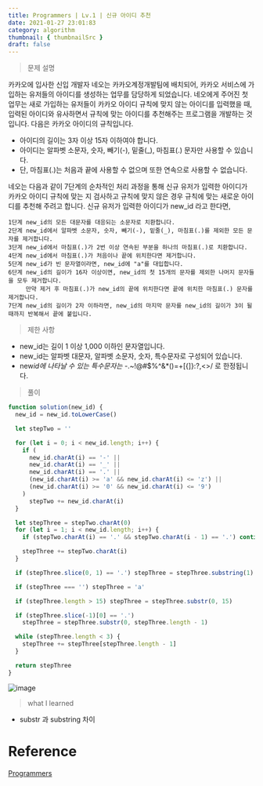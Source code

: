 ```yaml
---
title: Programmers | Lv.1 | 신규 아이디 추천
date: 2021-01-27 23:01:83
category: algorithm
thumbnail: { thumbnailSrc }
draft: false
---
```


> 문제 설명

카카오에 입사한 신입 개발자 네오는 카카오계정개발팀에 배치되어, 카카오 서비스에 가입하는 유저들의 아이디를 생성하는 업무를 담당하게 되었습니다. 네오에게 주어진 첫 업무는 새로 가입하는 유저들이 카카오 아이디 규칙에 맞지 않는 아이디를 입력했을 때, 입력된 아이디와 유사하면서 규칙에 맞는 아이디를 추천해주는 프로그램을 개발하는 것입니다.
다음은 카카오 아이디의 규칙입니다.

- 아이디의 길이는 3자 이상 15자 이하여야 합니다.
- 아이디는 알파벳 소문자, 숫자, 빼기(-), 밑줄(\_), 마침표(.) 문자만 사용할 수 있습니다.
- 단, 마침표(.)는 처음과 끝에 사용할 수 없으며 또한 연속으로 사용할 수 없습니다.

네오는 다음과 같이 7단계의 순차적인 처리 과정을 통해 신규 유저가 입력한 아이디가 카카오 아이디 규칙에 맞는 지 검사하고 규칙에 맞지 않은 경우 규칙에 맞는 새로운 아이디를 추천해 주려고 합니다.
신규 유저가 입력한 아이디가 new_id 라고 한다면,

```
1단계 new_id의 모든 대문자를 대응되는 소문자로 치환합니다.
2단계 new_id에서 알파벳 소문자, 숫자, 빼기(-), 밑줄(_), 마침표(.)를 제외한 모든 문자를 제거합니다.
3단계 new_id에서 마침표(.)가 2번 이상 연속된 부분을 하나의 마침표(.)로 치환합니다.
4단계 new_id에서 마침표(.)가 처음이나 끝에 위치한다면 제거합니다.
5단계 new_id가 빈 문자열이라면, new_id에 "a"를 대입합니다.
6단계 new_id의 길이가 16자 이상이면, new_id의 첫 15개의 문자를 제외한 나머지 문자들을 모두 제거합니다.
     만약 제거 후 마침표(.)가 new_id의 끝에 위치한다면 끝에 위치한 마침표(.) 문자를 제거합니다.
7단계 new_id의 길이가 2자 이하라면, new_id의 마지막 문자를 new_id의 길이가 3이 될 때까지 반복해서 끝에 붙입니다.
```

> 제한 사항

- new_id는 길이 1 이상 1,000 이하인 문자열입니다.
- new_id는 알파벳 대문자, 알파벳 소문자, 숫자, 특수문자로 구성되어 있습니다.
- new*id에 나타날 수 있는 특수문자는 -*.~!@#\$%^&\*()=+[{]}:?,<>/ 로 한정됩니다.

> 풀이

```js
function solution(new_id) {
  new_id = new_id.toLowerCase()

  let stepTwo = ''

  for (let i = 0; i < new_id.length; i++) {
    if (
      new_id.charAt(i) == '-' ||
      new_id.charAt(i) == '_' ||
      new_id.charAt(i) == '.' ||
      (new_id.charAt(i) >= 'a' && new_id.charAt(i) <= 'z') ||
      (new_id.charAt(i) >= '0' && new_id.charAt(i) <= '9')
    )
      stepTwo += new_id.charAt(i)
  }

  let stepThree = stepTwo.charAt(0)
  for (let i = 1; i < new_id.length; i++) {
    if (stepTwo.charAt(i) == '.' && stepTwo.charAt(i - 1) == '.') continue

    stepThree += stepTwo.charAt(i)
  }

  if (stepThree.slice(0, 1) == '.') stepThree = stepThree.substring(1)

  if (stepThree === '') stepThree = 'a'

  if (stepThree.length > 15) stepThree = stepThree.substr(0, 15)

  if (stepThree.slice(-1)[0] == '.')
    stepThree = stepThree.substr(0, stepThree.length - 1)

  while (stepThree.length < 3) {
    stepThree += stepThree[stepThree.length - 1]
  }

  return stepThree
}
```

![image](https://user-images.githubusercontent.com/65898889/106012778-19c1f280-60ff-11eb-974f-b9f3844afaee.png)

> what I learned

- substr 과 substring 차이

# Reference

[Programmers](https://programmers.co.kr/learn/courses/30/lessons/72410)
